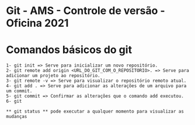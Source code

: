 # Git - AMS - Controle de versão - Oficina 2021

# Comandos básicos do git
    1- git init => Serve para inicializar um novo repositório.
    2- git remote add origin <URL_DO_GIT_COM_O_REPOSITORIO>. => Serve para adicionar um projeto ao repositório.
    3- git remote -v => Serve para visualizar o repositório remoto atual.
    4- git add . => Serve para adicionar as alterações de um arquivo para um commit.
    5- git commit => Confirmar as alterações que o comando add executou.
    6- git 

    ** git status ** pode executar a qualquer momento para visualizar as mudanças